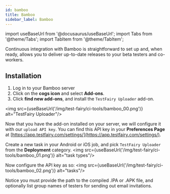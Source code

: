 ```yaml
---
id: bamboo
title: Bamboo
sidebar_label: Bamboo
---
```


import useBaseUrl from '@docusaurus/useBaseUrl';
import Tabs from '@theme/Tabs';
import TabItem from '@theme/TabItem';

Continuous integration with Bamboo is straightforward to set up and, when ready, allows you to deliver up-to-date releases to your beta testers and co-workers.

## Installation

1. Log in to your Bamboo server
2. Click on the **cogs icon** and select **Add-ons**.
3. Click **find new add-ons**, and install the `TestFairy Uploader` add-on.

<img src={useBaseUrl('/img/test-fairy/ci-tools/bamboo_00.png')} alt="TestFairy Uploader"/>

Now that you have the add-on installed on your server, we will configure it with our `upload API key`. You can find this API key in your **Preferences Page** at [https://app.testfairy.com/settings/](https://app.testfairy.com/settings/).

Create a new task in your Android or iOS job, and pick `TestFairy Uploader` from the **Deployment** category.
<img src={useBaseUrl('/img/test-fairy/ci-tools/bamboo_01.png')} alt="task types"/>

Now configure the API key as so:
<img src={useBaseUrl('/img/test-fairy/ci-tools/bamboo_02.png')} alt="tasks"/>

Notice you must provide the path to the compiled .IPA or .APK file, and optionally list group names of testers for sending out email invitations.
